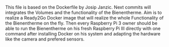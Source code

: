This file is based on the Dockerfile by Josip Janzic. Next commits will integrates the Volumes and the functionality of the Bienentherme.
Aim is to realize a Ready2Go Docker image that will realize the whole Functionality of the Bienentherme on the fly.
Then every Raspberry Pi 3 owner should be able to run the Bienentherme on his fresh Raspberry Pi III directly with one command after installing Docker on his system and adapting the hardware like the camera and prefered sensors.
